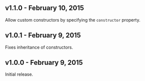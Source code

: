 ## v1.1.0 - February 10, 2015

Allow custom constructors by specifying the `constructor` property.

## v1.0.1 - February 9, 2015

Fixes inheritance of constructors.

## v1.0.0 - February 9, 2015

Initial release.
